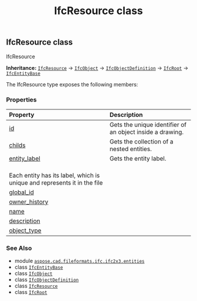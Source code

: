 ﻿---
title: IfcResource class
second_title: Aspose.CAD for Python via .NET API References
description: 
type: docs
weight: 4920
url: /python-net/aspose.cad.fileformats.ifc.ifc2x3.entities/ifcresource/
is_root: false
---

## IfcResource class

IfcResource



**Inheritance:** [`IfcResource`](/cad/python-net/aspose.cad.fileformats.ifc.ifc2x3.entities/ifcresource) → 
[`IfcObject`](/cad/python-net/aspose.cad.fileformats.ifc.ifc2x3.entities/ifcobject) → 
[`IfcObjectDefinition`](/cad/python-net/aspose.cad.fileformats.ifc.ifc2x3.entities/ifcobjectdefinition) → 
[`IfcRoot`](/cad/python-net/aspose.cad.fileformats.ifc.ifc2x3.entities/ifcroot) → 
[`IfcEntityBase`](/cad/python-net/aspose.cad.fileformats.ifc/ifcentitybase)



The IfcResource type exposes the following members:

### Properties
| Property | Description |
| :- | :- |
| [id](/cad/python-net/aspose.cad.fileformats.ifc.ifc2x3.entities/ifcresource/id) | Gets the unique identifier of an object inside a drawing. |
| [childs](/cad/python-net/aspose.cad.fileformats.ifc.ifc2x3.entities/ifcresource/childs) | Gets the collection of a nested entities. |
| [entity_label](/cad/python-net/aspose.cad.fileformats.ifc.ifc2x3.entities/ifcresource/entity_label) | Gets the entity label.<br/>Each entity has its label, which is unique and represents it in the file |
| [global_id](/cad/python-net/aspose.cad.fileformats.ifc.ifc2x3.entities/ifcresource/global_id) |  |
| [owner_history](/cad/python-net/aspose.cad.fileformats.ifc.ifc2x3.entities/ifcresource/owner_history) |  |
| [name](/cad/python-net/aspose.cad.fileformats.ifc.ifc2x3.entities/ifcresource/name) |  |
| [description](/cad/python-net/aspose.cad.fileformats.ifc.ifc2x3.entities/ifcresource/description) |  |
| [object_type](/cad/python-net/aspose.cad.fileformats.ifc.ifc2x3.entities/ifcresource/object_type) |  |



### See Also
* module [`aspose.cad.fileformats.ifc.ifc2x3.entities`](..)
* class [`IfcEntityBase`](/cad/python-net/aspose.cad.fileformats.ifc/ifcentitybase)
* class [`IfcObject`](/cad/python-net/aspose.cad.fileformats.ifc.ifc2x3.entities/ifcobject)
* class [`IfcObjectDefinition`](/cad/python-net/aspose.cad.fileformats.ifc.ifc2x3.entities/ifcobjectdefinition)
* class [`IfcResource`](/cad/python-net/aspose.cad.fileformats.ifc.ifc2x3.entities/ifcresource)
* class [`IfcRoot`](/cad/python-net/aspose.cad.fileformats.ifc.ifc2x3.entities/ifcroot)
